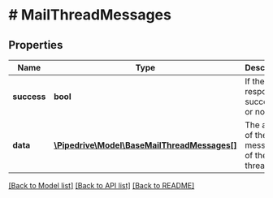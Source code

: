# # MailThreadMessages

## Properties

Name | Type | Description | Notes
------------ | ------------- | ------------- | -------------
**success** | **bool** | If the response is successful or not | [optional]
**data** | [**\Pipedrive\Model\BaseMailThreadMessages[]**](BaseMailThreadMessages.md) | The array of the mail messages of the mail thread | [optional]

[[Back to Model list]](../../README.md#models) [[Back to API list]](../../README.md#endpoints) [[Back to README]](../../README.md)
